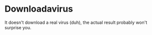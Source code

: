 # Downloadavirus
 It doesn't download a real virus (duh), the actual result probably won't surprise you.
